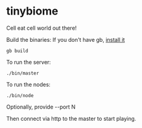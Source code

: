 # tinybiome
Cell eat cell world out there!


Build the binaries:
If you don't have gb, [install it](http://getgb.io/docs/install/)
````
gb build
````

To run the server:
````
./bin/master
````

To run the nodes:
````
./bin/node
````
Optionally, provide --port N

Then connect via http to the master to start playing.
